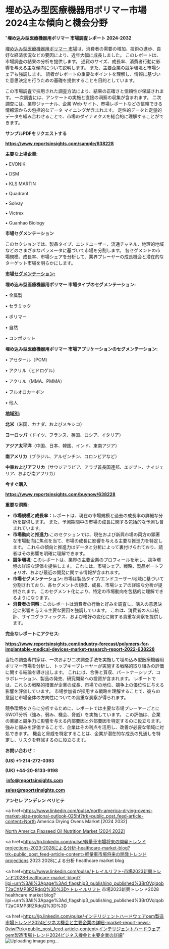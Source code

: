 # 埋め込み型医療機器用ポリマー市場2024主な傾向と機会分野

"<strong>埋め込み型医療機器用ポリマー 市場調査レポート 2024-2032</strong>

<a href=https://www.reportsinsights.com/sample/638228>埋め込み型医療機器用ポリマー 市場</a>は、消費者の需要の増加、技術の進歩、良好な経済状況などの要因により、近年大幅に成長しました。 このレポートは、市場調査の結果の分析を提供します。 通貨のサイズ、成長率、消費者行動に影響を与える主な傾向について説明します。 また、主要企業の競争環境と市場シェアも強調します。 読者がレポートの重要なポイントを理解し、情報に基づいた意思決定を行うための基礎を提供することを目的としています。

この市場調査で採用された調査方法により、結果の正確さと信頼性が保証されます。 一次調査には、アンケートの実施と直接の洞察の収集が含まれます。 二次調査には、業界ジャーナル、企業 Web サイト、市場レポートなどの信頼できる情報源からの包括的なデータ マイニングが含まれます。 定性的データと定量的データを組み合わせることで、市場のダイナミクスを総合的に理解することができます。

<strong><b>サンプルPDFをリクエストする</b></strong>

<a href=https://www.reportsinsights.com/sample/638228><strong><u>https://www.reportsinsights.com/sample/638228</u></strong></a>

<strong>主要な上場企業:</strong>

• EVONIK

• DSM

• KLS MARTIN

• Quadrant

• Solvay

• Victrex

• Guanhao Biology

<strong>市場セグメンテーション</strong>

このセクションでは、製品タイプ、エンドユーザー、流通チャネル、地理的地域などのさまざまなパラメータに基づいて市場を分割します。 各セグメントの市場規模、成長率、市場シェアを分析して、業界プレーヤーの成長機会と潜在的なターゲット市場を明らかにします。

<strong><u>市場セグメンテーション</u></strong><strong><u>:</u></strong>

<strong>埋め込み型医療機器用ポリマー 市場タイプのセグメンテーション:</strong>

• 金属製

• セラミック

• ポリマー

• 自然

• コンポジット

<strong>埋め込み型医療機器用ポリマー 市場アプリケーションのセグメンテーション:</strong>

• アセタール（POM）

• アクリル（ヒドロゲル）

• アクリル（MMA、PMMA）

• フルオロカーボン

• 他人

<strong><u>地域別</u></strong><strong><u>:</u></strong>

<strong>北米</strong>（米国、カナダ、およびメキシコ）

<strong>ヨーロッパ</strong>（ドイツ、フランス、英国、ロシア、イタリア）

<strong>アジア太平洋</strong>（中国、日本、韓国、インド、東南アジア）

<strong>南アメリカ</strong>（ブラジル、アルゼンチン、コロンビアなど）

<strong>中東およびアフリカ</strong>（サウジアラビア、アラブ首長国連邦、エジプト、ナイジェリア、および南アフリカ）

<strong>今すぐ購入</strong>

<a href=https://www.reportsinsights.com/buynow/638228><strong><u>https://www.reportsinsights.com/buynow/638228</u></strong></a>

<strong>重要な洞察:</strong>
<ul>
  <li><strong>市場規模と成長率：</strong>レポートは、現在の市場規模と過去の成長率の詳細な分析を提供します。 また、予測期間中の市場の成長に関する包括的な予測も含まれています。</li>
  <li><strong>市場動向と推進力:</strong>このセクションでは、現在および新興市場の両方の顕著な市場動向に焦点を当て、市場の成長に影響を与える主要な推進力を特定します。 これらの傾向と推進力はデータと分析によって裏付けられており、読者はその影響を明確に理解できます。</li>
  <li><strong>競争環境</strong>: このレポートは、業界の主要企業のプロフィールを示し、競争環境の詳細な評価を提供します。 これには、市場シェア、戦略、製品ポートフォリオ、および最近の開発に関する情報が含まれます。</li>
  <li><strong>市場セグメンテーション: </strong>市場は製品タイプ/エンドユーザー/地域に基づいて分割されており、各セグメントの規模、成長、市場シェアの詳細な分析が提供されます。 このセグメント化により、特定の市場動向を包括的に理解できるようになります。</li>
  <li><strong>消費者の洞察 : </strong>このレポートは消費者の行動と好みを調査し、購入の意思決定に影響を与える主要な要因を強調しています。 これは、消費者の人口統計、サイコグラフィックス、および嗜好の変化に関する貴重な洞察を提供します。</li>
</ul>
<strong>完全なレポートにアクセス:</strong>

<a href=https://www.reportsinsights.com/industry-forecast/polymers-for-implantable-medical-devices-market-research-report-2022-638228><strong><u><b>https://www.reportsinsights.com/industry-forecast/polymers-for-implantable-medical-devices-market-research-report-2022-638228</b></u></strong></a>

当社の調査専門家は、一次および二次調査手法を実施して埋め込み型医療機器用ポリマー市場を分析し、トップキープレーヤーが実施する戦略的取り組みの評価に関する結論を導き出します。 これには、合併と買収、パートナーシップ、コラボレーション、製品の発売、研究開発への投資が含まれます。 レポートでは、これらの戦略的措置が企業の成長、市場での地位、競争上の優位性に与える影響を評価しています。 市場参加者が採用する戦略を理解することで、彼らの意図と市場全体の方向性についての貴重な洞察が得られます。

競争環境をさらに分析するために、レポートでは主要な市場プレーヤーごとにSWOT分析（強み、弱み、機会、脅威）を実施しています。 この評価は、企業の業績と競争力に影響を与える内部要因と外部要因を特定するのに役立ちます。 強みと弱みを評価することで、企業はその利点を活用し、改善が必要な領域に対処できます。 機会と脅威を特定することは、企業が潜在的な成長の見通しを特定し、リスクを軽減するのに役立ちます。

<strong>お問い合わせ：</strong>

<strong>(US) +1-214-272-0393</strong>

<strong>(UK) +44-20-8133-9198</strong>

<strong> </strong><a href=info@reportsinsights.com><strong><u>info@reportsinsights.com</u></strong></a>

<a href=sales@reportsinsights.com><strong><u>sales@reportsinsights.com</u></strong></a>

<strong>アンセレ アンデレン ベリヒテ</strong>

<a href=https://www.linkedin.com/pulse/north-america-drying-ovens-market-size-regional-outlook-025hf?trk=public_post_feed-article-content>North America Drying Ovens Market [2024 2032]</a>

<a href=https://www.linkedin.com/pulse/north-america-flaxseed-oil-nutrition-market-growth-focused-tlfpf/>North America Flaxseed Oil Nutrition Market [2024 2032]</a>

<a href=https://jp.linkedin.com/pulse/軽量車市場将来の開発トレンドprojections-2023-2028による分析-healthcare-market-blog?trk=public_post_feed-article-content>軽量車市場将来の開発トレンドprojections 2023 2028による分析 healthcare market blog</a>

<a href=https://www.linkedin.com/pulse/トレイルリフト-市場2023新興トレンド2028-healthcare-market-blog/?lipi=urn%3Ali%3Apage%3Ad_flagship3_publishing_published%3BrOVqlqobT2aCXMP3RZRdqQ%3D%3D>トレイルリフト 市場2023新興トレンド2028 healthcare market blog?lipi=urn%3Ali%3Apage%3Ad_flagship3_publishing_published%3BrOVqlqobT2aCXMP3RZRdqQ%3D%3D</a>

<a href=https://jp.linkedin.com/pulse/インテリジェントハードウェアoem製造市場トレンド2024ビジネス機会と主要企業の詳細-market-report-news-0viwf?trk=public_post_feed-article-content>インテリジェントハードウェアoem製造市場トレンド2024ビジネス機会と主要企業の詳細</a>"
![Uploading image.png…]()
